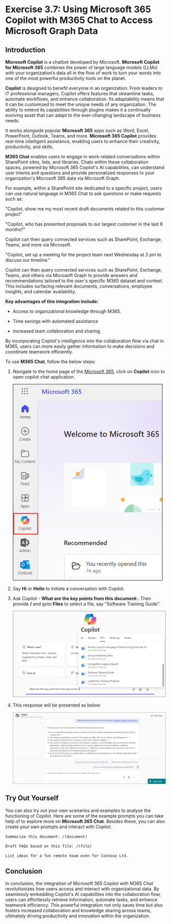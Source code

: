 # Exercise 3.7: Using Microsoft 365 Copilot with M365 Chat to Access Microsoft Graph Data

## Introduction

**Microsoft Copilot** is a chatbot developed by Microsoft. **Microsoft Copilot for Microsoft 365** combines the power of large language models (LLMs) with your organization’s data all in the flow of work to turn your words into one of the most powerful productivity tools on the planet.

**Copilot** is designed to benefit everyone in an organization. From leaders to IT professional managers, Copilot offers features that streamline tasks, automate workflows, and enhance collaboration. Its adaptability means that it can be customized to meet the unique needs of any organization. The ability to extend its capabilities through plugins makes it a continually evolving asset that can adapt to the ever-changing landscape of business needs.

It works alongside popular **Microsoft 365** apps such as Word, Excel, PowerPoint, Outlook, Teams, and more. **Microsoft 365 Copilot** provides real-time intelligent assistance, enabling users to enhance their creativity, productivity, and skills.

**M365 Chat** enables users to engage in work-related conversations within SharePoint sites, lists, and libraries. Chats within these collaboration spaces, powered by Microsoft 365 Copilot's AI capabilities, can understand user intents and questions and provide personalized responses to your organization's Microsoft 365 data via Microsoft Graph.  

For example, within a SharePoint site dedicated to a specific project, users can use natural language in M365 Chat to ask questions or make requests such as:

"Copilot, show me my most recent draft documents related to this customer project"

"Copilot, who has presented proposals to our largest customer in the last 6 months?"  


Copilot can then query connected services such as SharePoint, Exchange, Teams, and more via Microsoft.

"Copilot, set up a meeting for the project team next Wednesday at 2 pm to discuss our timeline."

Copilot can then query connected services such as SharePoint, Exchange, Teams, and others via Microsoft Graph to provide answers and recommendations tailored to the user's specific M365 dataset and context. This includes surfacing relevant documents, conversations, employee insights, and calendar availability.


**Key advantages of this integration include:**

- Access to organizational knowledge through M365.

- Time savings with automated assistance

- Increased team collaboration and sharing.

By incorporating Copilot's intelligence into the collaboration flow via chat in M365, users can more easily gather information to make decisions and coordinate teamwork efficiently.

To use **M365 Chat**, follow the below steps:

1. Navigate to the home page of the [Microsoft 365](https://www.office.com/login?), click on **Copilot** icon to open copilot chat application.

   ![](../labguide/media/M5.png)

1. Say **Hi** or **Hello** to initiate a conversation with Copilot.

1. Ask Copilot - **What are the key points from this document:**. Then provide **/** and goto **Files** to select a file, say "Software Training Guide".

   ![](../labguide/media/copilot-chat-prompt.png)


1. This response will be presented as below:

   ![](../labguide/media/copilot-chat-answer.png)


## Try Out Yourself

You can also try out your own scenarios and examples to analyse the functioning of Copilot. Here are some of the example prompts you can take help of to explore more on **Microsoft 365 Chat**. Besides these, you can also create your own prompts and interact with Copilot.

```
Summarize this document: /(document)
```
```
Draft FAQs based on this file: /(file)
```
```
List ideas for a fun remote team even for Contoso Ltd.
```

## Conclusion

In conclusion, the integration of Microsoft 365 Copilot with M365 Chat revolutionizes how users access and interact with organizational data. By seamlessly embedding Copilot's AI capabilities into the collaboration flow, users can effortlessly retrieve information, automate tasks, and enhance teamwork efficiency. This powerful integration not only saves time but also fosters increased collaboration and knowledge sharing across teams, ultimately driving productivity and innovation within the organization.